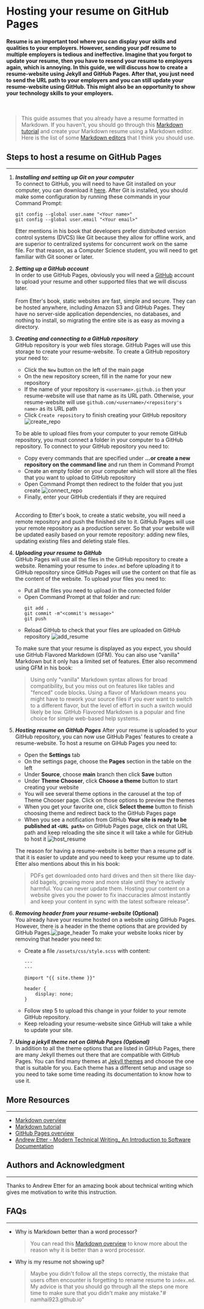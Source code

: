 # Hosting your resume on GitHub Pages

#### Resume is an important tool where you can display your skills and qualities to your employers. However, sending your pdf resume to multiple employers is tedious and ineffective. Imagine that you forgot to update your resume, then you have to resend your resume to employers again, which is annoying. In this guide, we will discuss how to create a resume-website using Jekyll and GitHub Pages. After that, you just need to send the URL path to your employers and you can still update your resume-website using GitHub. This might also be an opportunity to show your technology skills to your employers.
<br>

> This guide assumes that you already have a resume formatted in Markdown. If you haven't, you should go through this [Markdown tutorial](https://www.markdowntutorial.com/) and create your Markdown resume using a Markdown editor. Here is the list of some [Markdown editors](https://sourceforge.net/software/markdown-editors/) that I think you should use.

## Steps to host a resume on GitHub Pages

---
1. **_Installing and setting up Git on your computer_**  
    To connect to GitHub, you will need to have Git installed on your computer, you can download it [here](https://git-scm.com/downloads). After Git is installed, you should make some configuration by running these commands in your Command Prompt:  

    ```
    git config --global user.name "<Your name>"
    git config --global user.email "<Your email>"
    ```

    Etter mentions in his book that developers prefer distributed version control systems (DVCS) like Git because they allow for offline work, and are superior to centralized systems for concurrent work on the same file. For that reason, as a Computer Science student, you will need to get familiar with Git sooner or later.

2. **_Setting up a GitHub account_**  
    In order to use GitHub Pages, obviously you will need a [GitHub](https://github.com/) account to upload your resume and other supported files that we will discuss later.  
    <br>
    From Etter's book, static websites are fast, simple and secure. They can be hosted anywhere, including Amazon S3 and GitHub Pages. They have no server-side application dependencies, no databases, and nothing to install, so migrating the entire site is as easy as moving a directory.

3. **_Creating and connecting to a GitHub repository_**  
    GitHub repository is your web files storage. GitHub Pages will use this storage to create your resume-website. To create a GitHub repository your need to:  
    - Click the `New` button on the left of the main page
    - On the new repository screen, fill in the name for your new repository
    - If the name of your repository is `<username>.github.io` then your resume-website will use that name as its URL path. Otherwise, your resume-website will use `github.com/<username>/<repository's name>` as its URL path
    - Click `Create repository` to finish creating your GitHub repository
    ![create_repo](img/create_repo.gif)

    To be able to upload files from your computer to your remote GitHub repository, you must connect a folder in your computer to a GitHub repository. To connect to your GitHub repository you need to:  
    - Copy every commands that are specified under **…or create a new repository on the command line** and run them in Command Prompt
    - Create an empty folder on your computer which will store all the files that you want to upload to GitHub repository
    - Open Command Prompt then redirect to the folder that you just create
    ![connect_repo](img/connect_repo.gif)
    - Finally, enter your GitHub credentials if they are required  
    <br>

    According to Etter's book, to create a static website, you will need a remote repository and push the finished site to it. GitHub Pages will use your remote repository as a production server. So that your website will be updated easily based on your remote repository: adding new files, updating existing files and deleting stale files.
4. **_Uploading your resume to GitHub_**  
    GitHub Pages will use all the files in the GitHub repository to create a website. Renaming your resume to `index.md` before uploading it to GitHub repository since GitHub Pages will use the content on that file as the content of the website. To upload your files you need to:
    - Put all the files you need to upload in the connected folder
    - Open Command Prompt at that folder and run:
        ```
        git add .
        git commit -m"<commit's message>"
        git push
        ```
    - Reload GitHub to check that your files are uploaded on GitHub repository
    ![add_resume](img/add_resume.gif)

    To make sure that your resume is displayed as you expect, you should use GitHub Flavored Markdown (GFM). You can also use "vanilla" Markdown but it only has a limited set of features. Etter also recommend using GFM in his book:
    > Using only "vanilla" Markdown syntax allows for broad compatibility, but you miss out on features like tables and "fenced" code blocks. Using a flavor of Markdown means you might have to rework your source files if you ever want to switch to a different flavor, but the level of effort in such a switch would likely be low. GitHub Flavored Markdown is a popular and fine choice for simple web-based help systems.

5. **_Hosting resume on GitHub Pages_**
    After your resume is uploaded to your GitHub repository, you can now use GitHub Pages' features to create a resume-website. To host a resume on GiHub Pages you need to:
    - Open the **Settings** tab
    - On the settings page, choose the **Pages** section in the table on the left
    - Under **Source**, choose **main** branch then click **Save** button
    - Under **Theme Chooser**, click **Choose a theme** button to start creating your website
    - You will see several theme options in the carousel at the top of Theme Chooser page. Click on those options to preview the themes
    - When you get your favorite one, click **Select theme** button to finish choosing theme and redirect back to the GitHub Pages page
    - When you see a notification from GitHub **Your site is ready to be published at `<URL path>`** on GitHub Pages page, click on that URL path and keep reloading the site since it will take a while for GitHub to host it
    ![host_resume](img/host_resume.gif)

    The reason for having a resume-website is better than a resume pdf is that it is easier to update and you need to keep your resume up to date. Etter also mentions about this in his book: 
    > PDFs get downloaded onto hard drives and then sit there like day-old bagels, growing more and more stale until they're actively harmful. You can never update them. Hosting your content on a website gives you the power to fix inaccuracies almost instantly and keep your content in sync with the latest software release".

6. **_Removing header from your resume-website_ (Optional)**  
You already have your resume hosted on a website using GitHub Pages. However, there is a header in the theme options that are provided by GitHub Pages.![page_header](img/page_header.png)
To make your website looks nicer by removing that header you need to: 
    - Create a file `/assets/css/style.scss` with content:
        ```
        ---
        ---
        
        @import "{{ site.theme }}"

        header {
            display: none;
        }
        ```
    - Follow step 5 to upload this change in your folder to your remote GitHub repository.
    - Keep reloading your resume-website since GitHub will take a while to update your site.


7. **_Using a jekyll theme not on GitHub Pages (Optional)_**  
In addition to all the theme options that are listed in GitHub Pages, there are many Jekyll themes out there that are compatible with GitHub Pages. You can find many themes at [Jekyll themes](https://jekyllthemes.io/) and choose the one that is suitable for you. Each theme has a different setup and usage so you need to take some time reading its documentation to know how to use it.

## More Resources

---
- [Markdown overview](https://www.markdownguide.org/getting-started)
- [Markdown tutorial](https://www.markdowntutorial.com/)
- [GitHub Pages overview](https://docs.github.com/en/pages/getting-started-with-github-pages/about-github-pages)
- [Andrew Etter - Modern Technical Writing_ An Introduction to Software Documentation](https://www.amazon.com/Modern-Technical-Writing-Introduction-Documentation-ebook/dp/B01A2QL9SS)

## Authors and Acknowledgment

---
Thanks to Andrew Etter for an amazing book about technical writing which gives me motivation to write this instruction.

## FAQs

---
- Why is Markdown better than a word
processor?
    > You can read this [Markdown overview](https://www.markdownguide.org/getting-started) to know more about the reason why it is better than a word processor.
- Why is my resume not showing up?
    > Maybe you didn't follow all the steps correctly, the mistake that users often encounter is forgetting to rename resume to `index.md`. My advice is that you should go through all the steps one more time to make sure that you didn't make any mistake."# namhai923.github.io" 
